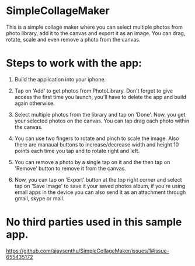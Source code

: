 # SimpleCollageMaker
This is a simple collage maker where you can select multiple photos from photo library, add it to the canvas and export it as an image. You can drag, rotate, scale and even remove a photo from the canvas.

# Steps to work with the app:

1. Build the application into your iphone.

2. Tap on 'Add' to get photos from PhotoLibrary. Don't forget to give access the first time you launch, you'll have to delete the app and build again otherwise.

3. Select multiple photos from the library and tap on 'Done'. Now, you get your selected photos on the canvas. You can tap drag each photo within the canvas.

4. You can use two fingers to rotate and pinch to scale the image. Also there are manaual buttons to increase/decrease width and height 10 points each time you tap and to rotate right and left.

5. You can remove a photo by a single tap on it and the then tap on 'Remove' button to remove it from the canvas.

6. Now, you can tap on 'Export' button at the top right corner and select tap on 'Save Image' to save it your saved photos album, if you're using email apps in the device you can also send it as an attachment through gmail, skype or mail.

# No third parties used in this sample app.

https://github.com/ajaysenthu/SimpleCollageMaker/issues/1#issue-655435172
